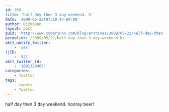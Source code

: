 ```yaml
---
id: 959
title: 'half day then 3 day weekend. h'
date: '2009-05-22T07:18:47-04:00'
author: DizkoDan
layout: post
guid: 'http://www.cyberjunx.com/blog/archives/2009/05/22/half-day-then-3-day-weekend-h/'
permalink: /2009/05/22/half-day-then-3-day-weekend-h/
aktt_notify_twitter:
    - 'yes'
ljID:
    - '921'
aktt_twitter_id:
    - '1881320469'
categories:
    - Twitter
tags:
    - tweets
    - Twitter
---
```


half day then 3 day weekend. hooray beer!
